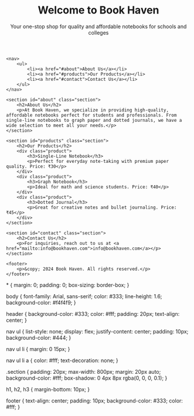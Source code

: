 <!DOCTYPE html>
<html lang="en">
<head>
    <meta charset="UTF-8">
    <meta name="viewport" content="width=device-width, initial-scale=1.0">
    <title>Book Haven - Quality and Affordable Notebooks</title>
    <link rel="stylesheet" href="styles.css">
</head>
<body>
    <header>
        <h1>Welcome to Book Haven</h1>
        <p>Your one-stop shop for quality and affordable notebooks for schools and colleges</p>
    </header>

    <nav>
        <ul>
            <li><a href="#about">About Us</a></li>
            <li><a href="#products">Our Products</a></li>
            <li><a href="#contact">Contact Us</a></li>
        </ul>
    </nav>

    <section id="about" class="section">
        <h2>About Us</h2>
        <p>At Book Haven, we specialize in providing high-quality, affordable notebooks perfect for students and professionals. From single-line notebooks to graph paper and dotted journals, we have a wide selection to meet all your needs.</p>
    </section>

    <section id="products" class="section">
        <h2>Our Products</h2>
        <div class="product">
            <h3>Single-Line Notebook</h3>
            <p>Perfect for everyday note-taking with premium paper quality. Price: ₹30</p>
        </div>
        <div class="product">
            <h3>Graph Notebook</h3>
            <p>Ideal for math and science students. Price: ₹40</p>
        </div>
        <div class="product">
            <h3>Dotted Journal</h3>
            <p>Great for creative notes and bullet journaling. Price: ₹45</p>
        </div>
    </section>

    <section id="contact" class="section">
        <h2>Contact Us</h2>
        <p>For inquiries, reach out to us at <a href="mailto:info@bookhaven.com">info@bookhaven.com</a></p>
    </section>

    <footer>
        <p>&copy; 2024 Book Haven. All rights reserved.</p>
    </footer>
</body>
</html>
* {
    margin: 0;
    padding: 0;
    box-sizing: border-box;
}

body {
    font-family: Arial, sans-serif;
    color: #333;
    line-height: 1.6;
    background-color: #f4f4f9;
}

header {
    background-color: #333;
    color: #fff;
    padding: 20px;
    text-align: center;
}

nav ul {
    list-style: none;
    display: flex;
    justify-content: center;
    padding: 10px;
    background-color: #444;
}

nav ul li {
    margin: 0 15px;
}

nav ul li a {
    color: #fff;
    text-decoration: none;
}

.section {
    padding: 20px;
    max-width: 800px;
    margin: 20px auto;
    background-color: #fff;
    box-shadow: 0 4px 8px rgba(0, 0, 0, 0.1);
}

h1, h2, h3 {
    margin-bottom: 10px;
}

footer {
    text-align: center;
    padding: 10px;
    background-color: #333;
    color: #fff;
}
